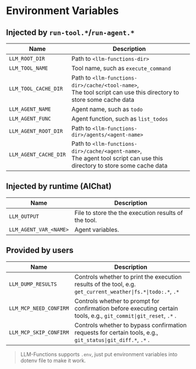 # Environment Variables

## Injected by `run-tool.*`/`run-agent.*`

| Name                  | Description                                                                                                                |
| --------------------- | -------------------------------------------------------------------------------------------------------------------------- |
| `LLM_ROOT_DIR`        | Path to `<llm-functions-dir>`                                                                                              |
| `LLM_TOOL_NAME`       | Tool name, such as `execute_command`                                                                                       |
| `LLM_TOOL_CACHE_DIR`  | Path to `<llm-functions-dir>/cache/<tool-name>`,<br>The tool script can use this directory to store some cache data        |
| `LLM_AGENT_NAME`      | Agent name, such as `todo`                                                                                                 |
| `LLM_AGENT_FUNC`      | Agent function, such as `list_todos`                                                                                       |
| `LLM_AGENT_ROOT_DIR`  | Path to `<llm-functions-dir>/agents/<agent-name>`                                                                          |
| `LLM_AGENT_CACHE_DIR` | Path to `<llm-functions-dir>/cache/<agent-name>`,<br>The agent tool script can use this directory to store some cache data |

## Injected by runtime (AIChat)

| Name                   | Description                                          |
| ---------------------- | ---------------------------------------------------- |
| `LLM_OUTPUT`           | File to store the the execution results of the tool. |
| `LLM_AGENT_VAR_<NAME>` | Agent variables.                                     |

## Provided by users

| Name                   | Description                                                                                                  |
| ---------------------- | ------------------------------------------------------------------------------------------------------------ |
| `LLM_DUMP_RESULTS`     | Controls whether to print the execution results of the tool, e.g. `get_current_weather\|fs.*\|todo:.*`, `.*` |
| `LLM_MCP_NEED_CONFIRM`| Controls whether to prompt for confirmation before executing certain tools, e.g., `git_commit\|git_reset`, `.*` . |
| `LLM_MCP_SKIP_CONFIRM`| Controls whether to bypass confirmation requests for certain tools, e.g., `git_status\|git_diff.*`, `.*` . |

> LLM-Functions supports `.env`, just put environment variables into dotenv file to make it work.